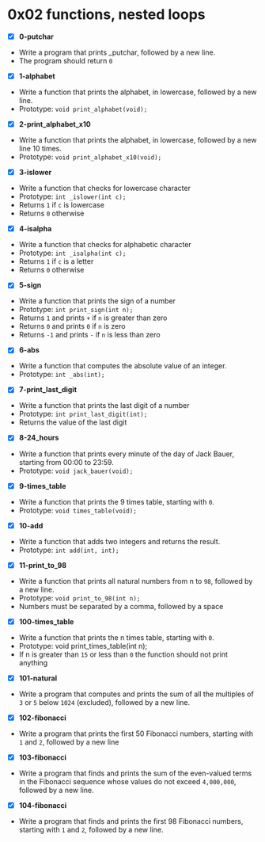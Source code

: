 # 0x02 functions, nested loops

- [x] **0-putchar**
- Write a program that prints _putchar, followed by a new line.
- The program should return `0`

- [x] **1-alphabet**
- Write a function that prints the alphabet, in lowercase, followed by a new line.
- Prototype: `void print_alphabet(void);`

- [x] **2-print_alphabet_x10**
- Write a function that prints the alphabet, in lowercase, followed by a new line 10 times.
- Prototype: `void print_alphabet_x10(void);`

- [x] **3-islower**
- Write a function that checks for lowercase character
- Prototype: `int _islower(int c);`
- Returns `1` if `c` is lowercase
- Returns `0` otherwise

- [x] **4-isalpha**
- Write a function that checks for alphabetic character
- Prototype: `int _isalpha(int c);`
- Returns `1` if `c` is a letter
- Returns `0` otherwise

- [x] **5-sign**
- Write a function that prints the sign of a number
- Prototype: `int print_sign(int n);`
- Returns `1` and prints `+` if `n` is greater than zero
- Returns `0` and prints `0` if `n` is zero
- Returns `-1` and prints `-` if `n` is less than zero

- [x] **6-abs**
- Write a function that computes the absolute value of an integer.
- Prototype: `int _abs(int);`

- [x] **7-print_last_digit**
- Write a function that prints the last digit of a number
- Prototype: `int print_last_digit(int);`
- Returns the value of the last digit

- [x] **8-24_hours**
- Write a function that prints every minute of the day of Jack Bauer, starting from 00:00 to 23:59.
- Prototype: `void jack_bauer(void);`

- [x] **9-times_table**
- Write a function that prints the 9 times table, starting with `0`.
- Prototype: `void times_table(void);`

- [x] **10-add**
- Write a function that adds two integers and returns the result.
- Prototype: `int add(int, int);`

- [x] **11-print_to_98**
- Write a function that prints all natural numbers from n to `98`, followed by a new line.
- Prototype: `void print_to_98(int n);`
- Numbers must be separated by a comma, followed by a space

- [x] **100-times_table**
- Write a function that prints the n times table, starting with `0`.
- Prototype: void print_times_table(int n);
- If n is greater than `15` or less than `0` the function should not print anything

- [x] **101-natural**
- Write a program that computes and prints the sum of all the multiples of `3` or `5` below `1024` (excluded), followed by a new line.

- [x] **102-fibonacci**
- Write a program that prints the first 50 Fibonacci numbers, starting with `1` and `2`, followed by a new line

- [x] **103-fibonacci**
- Write a program that finds and prints the sum of the even-valued terms in the Fibonacci sequence whose values do not exceed `4,000,000`, followed by a new line.

- [x] **104-fibonacci**
- Write a program that finds and prints the first 98 Fibonacci numbers, starting with `1` and `2`, followed by a new line.
